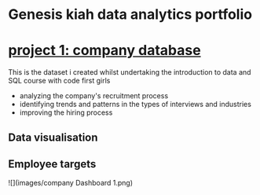 # Genesis kiah data analytics portfolio  
# [project 1: company database](https://github.com/Genesiskiah/company-)

This is the dataset i created whilst undertaking the introduction to data and SQL course with code first girls 

* analyzing the company's recruitment process 
* identifying trends and patterns in the types of interviews and industries
* improving the hiring process

## Data visualisation 
## Employee targets   
![](images/company Dashboard 1.png)
